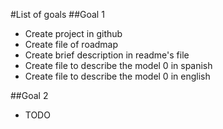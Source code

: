 #List of goals
##Goal 1
* Create project in github
* Create file of roadmap
* Create brief description in readme's file
* Create file to describe the model 0 in spanish
* Create file to describe the model 0 in english


##Goal 2
* TODO
